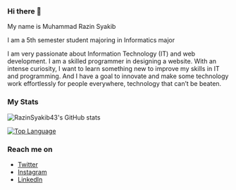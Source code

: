 ### Hi there 👋

My name is Muhammad Razin Syakib

I am a 5th semester student majoring in Informatics major

I am very passionate about Information Technology (IT) and web development. I am a skilled programmer in designing a website. With an intense curiosity, I want to learn something new to improve my skills in IT and programming. And I have a goal to innovate and make some technology work effortlessly for people everywhere, technology that can’t be beaten.

### My Stats
![RazinSyakib43's GitHub stats](https://github-readme-stats.vercel.app/api?username=razinsyakib43&show_icons=true&theme=radical)

[![Top Language](https://github-readme-stats.vercel.app/api/top-langs/?username=razinsyakib43&layout=compact&langs_count=8&theme=algolia)](https://github.com/razinsyakib43/github-readme-stats)

### Reach me on
- <a href="https://twitter.com/iamzeen43">Twitter</a>
- <a href="https://www.instagram.com/razinsyakib_">Instagram</a>
- <a href="https://www.linkedin.com/in/muhammad-razin-syakib-765660224/">LinkedIn</a>
